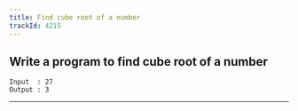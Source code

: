 ```yaml
---
title: Find cube root of a number
trackId: 4215
---
```


## Write a program to find cube root of a number

```
Input  : 27
Output : 3
```

---
